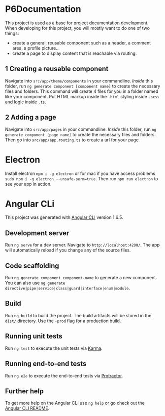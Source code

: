 # P6Documentation

This project is used as a base for project documentation development. 
When developing for this project, you will mostly want to do one of two things:
* create a general, reusable component such as a header, a comment area, a profile picture...
* create a page to display content that is reachable via routing.

## 1 Creating a reusable component
Navigate into `src/app/theme/components` in your commandline. *Inside* this folder, run `ng generate component [component name]` to create the necessary files and folders. This command will create 4 files for you in a folder named like your component. Put HTML markup inside the `.html` styling inside `.scss` and logic inside `.ts`.

## 2 Adding a page
Navigate into `src/app/pages` in your commandline. *Inside* this folder, run `ng generate component [page name]` to create the necessary files and folders. Then go into `src/app/app.routing.ts` to create a url for your page.

# Electron

Install electron `npm i -g electron` or for mac if you have access problems `sudo npm i -g electron --unsafe-perm=true`.
Then run `npm run electron` to see your app in action.

# Angular CLi

This project was generated with [Angular CLI](https://github.com/angular/angular-cli) version 1.6.5.

## Development server

Run `ng serve` for a dev server. Navigate to `http://localhost:4200/`. The app will automatically reload if you change any of the source files.

## Code scaffolding

Run `ng generate component component-name` to generate a new component. You can also use `ng generate directive|pipe|service|class|guard|interface|enum|module`.

## Build

Run `ng build` to build the project. The build artifacts will be stored in the `dist/` directory. Use the `-prod` flag for a production build.

## Running unit tests

Run `ng test` to execute the unit tests via [Karma](https://karma-runner.github.io).

## Running end-to-end tests

Run `ng e2e` to execute the end-to-end tests via [Protractor](http://www.protractortest.org/).

## Further help

To get more help on the Angular CLI use `ng help` or go check out the [Angular CLI README](https://github.com/angular/angular-cli/blob/master/README.md).

